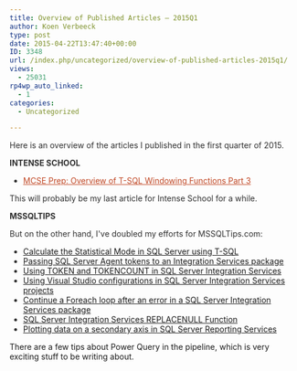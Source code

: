 ```yaml
---
title: Overview of Published Articles – 2015Q1
author: Koen Verbeeck
type: post
date: 2015-04-22T13:47:40+00:00
ID: 3348
url: /index.php/uncategorized/overview-of-published-articles-2015q1/
views:
  - 25031
rp4wp_auto_linked:
  - 1
categories:
  - Uncategorized

---
```

<p style="color: #2f2f2f">
  Here is an overview of the articles I published in the first quarter of 2015.
</p>

<p style="color: #2f2f2f">
  <strong>INTENSE SCHOOL</strong>
</p>

<ul style="color: #2f2f2f">
  <li>
    <a style="color: #c04623" href="http://resources.intenseschool.com/mcse-prep-overview-of-t-sql-windowing-functions-part-3/">MCSE Prep: Overview of T-SQL Windowing Functions Part 3</a>
  </li>
</ul>

<p style="color: #2f2f2f">
  This will probably be my last article for Intense School for a while.
</p>

<p style="color: #2f2f2f">
  <strong>MSSQLTIPS</strong>
</p>

<p style="color: #2f2f2f">
  But on the other hand, I've doubled my efforts for MSSQLTips.com:
</p>

<ul style="color: #2f2f2f">
  <li>
    <a href="http://www.mssqltips.com/sqlservertip/3543/calculate-the-statistical-mode-in-sql-server-using-tsql/">Calculate the Statistical Mode in SQL Server using T-SQL</a>
  </li>
  <li>
    <a href="http://www.mssqltips.com/sqlservertip/3553/passing-sql-server-agent-tokens-to-an-integration-services-package/">Passing SQL Server Agent tokens to an Integration Services package</a>
  </li>
  <li>
    <a href="http://www.mssqltips.com/sqlservertip/3510/using-token-and-tokencount-in-sql-server-integration-services/">Using TOKEN and TOKENCOUNT in SQL Server Integration Services</a>
  </li>
  <li>
    <a href="http://www.mssqltips.com/sqlservertip/3513/using-visual-studio-configurations-in-sql-server-integration-services-projects/">Using Visual Studio configurations in SQL Server Integration Services projects</a>
  </li>
  <li>
    <a href="http://www.mssqltips.com/sqlservertip/3575/continue-a-foreach-loop-after-an-error-in-a-sql-server-integration-services-package/">Continue a Foreach loop after an error in a SQL Server Integration Services package</a>
  </li>
  <li>
    <a href="http://www.mssqltips.com/sqlservertip/3488/sql-server-integration-services-replacenull-function/">SQL Server Integration Services REPLACENULL Function</a>
  </li>
  <li>
    <a href="http://www.mssqltips.com/sqlservertip/3465/plotting-data-on-a-secondary-axis-in-sql-server-reporting-services/">Plotting data on a secondary axis in SQL Server Reporting Services</a>
  </li>
</ul>

There are a few tips about Power Query in the pipeline, which is very exciting stuff to be writing about.